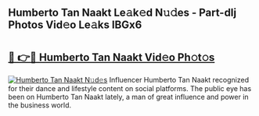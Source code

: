 ## Humberto Tan Naakt Le𝚊k𝚎d N𝚞𝚍es - Part-dIj Photos Vid𝚎o Le𝚊ks lBGx6

# <h2><a href="http://fbaawew.evod.top/?m=Humberto+Tan+Naakt">🔗 👉🔴 Humberto Tan Naakt Vid𝚎o Ph𝚘t𝚘s</a></h2>

[![Humberto Tan Naakt N𝚞d𝚎s](https://i.imgur.com/8V9OHl7.gif)](http://fbaawew.evod.top/?m=Humberto+Tan+Naakt)
Influencer Humberto Tan Naakt recognized for their dance and lifestyle content on social platforms. The public eye has been on Humberto Tan Naakt lately, a man of great influence and power in the business world. 
